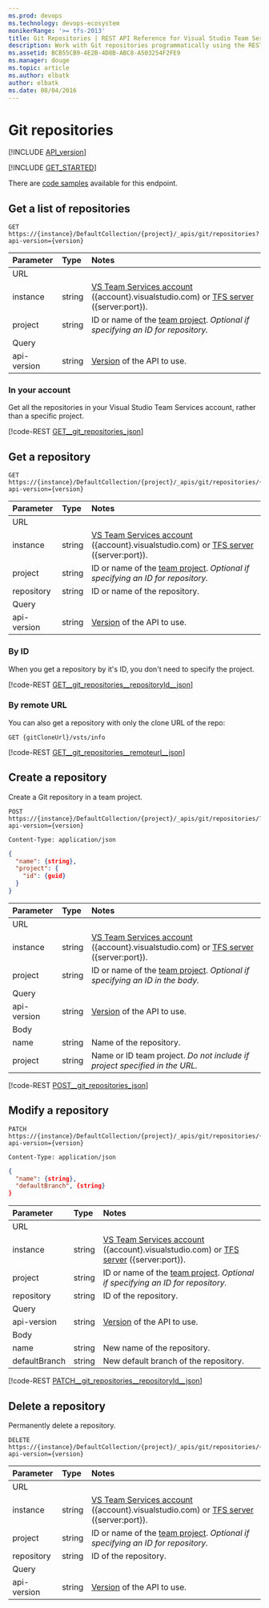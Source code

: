 ```yaml
---
ms.prod: devops
ms.technology: devops-ecosystem
monikerRange: '>= tfs-2013'
title: Git Repositories | REST API Reference for Visual Studio Team Services and Team Foundation Server
description: Work with Git repositories programmatically using the REST APIs for Visual Studio Team Services and Team Foundation Server.
ms.assetid: BCB55CB9-4E2B-4D8B-ABC8-A503254F2FE9
ms.manager: douge
ms.topic: article
ms.author: elbatk
author: elbatk
ms.date: 08/04/2016
---
```


# Git repositories
[!INCLUDE [API_version](../_data/version.md)]

[!INCLUDE [GET_STARTED](../_data/get-started.md)]

There are [code samples](https://github.com/Microsoft/vsts-dotnet-samples/blob/master/ClientLibrary/Snippets/Microsoft.TeamServices.Samples.Client/Git/RepositoriesSample.cs) available for this endpoint.


## Get a list of repositories

```no-highlight
GET https://{instance}/DefaultCollection/{project}/_apis/git/repositories?api-version={version}
```

| Parameter         | Type   | Notes
|:------------------|:-------|:----------------------------------------------------------------------------------------------------------------------------
| URL
| instance          | string | [VS Team Services account](/integrate/get-started/rest/basics.md) ({account}.visualstudio.com) or [TFS server](/integrate/get-started/rest/basics.md) ({server:port}).
| project           | string | ID or name of the [team project](../tfs/projects.md). *Optional if specifying an ID for repository.*
| Query
| api-version       | string | [Version](../../concepts/rest-api-versioning.md) of the API to use.

### In your account

Get all the repositories in your Visual Studio Team Services account, rather than a specific project.

[!code-REST [GET__git_repositories_json](./_data/repositories/GET__git_repositories.json)]

## Get a repository
<a name="inateamproject" />

```no-highlight
GET https://{instance}/DefaultCollection/{project}/_apis/git/repositories/{repository}?api-version={version}
```

| Parameter  | Type   | Notes
|:-----------|:-------|:-------------------------------------------------------------------------------------------------------------
| URL
| instance   | string | [VS Team Services account](/integrate/get-started/rest/basics.md) ({account}.visualstudio.com) or [TFS server](/integrate/get-started/rest/basics.md) ({server:port}).
| project    | string | ID or name of the [team project](../tfs/projects.md). *Optional if specifying an ID for repository.*
| repository | string | ID or name of the repository.
| Query
| api-version | string | [Version](../../concepts/rest-api-versioning.md) of the API to use.

### By ID
When you get a repository by it's ID, you don't need to specify the project.

[!code-REST [GET__git_repositories__repositoryId__json](./_data/repositories/GET__git_repositories__repositoryId_.json)]

### By remote URL
<a name="byremoteurl" />
You can also get a repository with only the clone URL of the repo:

```no-highlight
GET {gitCloneUrl}/vsts/info
```

[!code-REST [GET__git_repositories__remoteurl__json](./_data/repositories/GET__git_repositories__remoteurl.json)]

## Create a repository
<a name="createarepository" />

Create a Git repository in a team project.

```no-highlight
POST https://{instance}/DefaultCollection/{project}/_apis/git/repositories/?api-version={version}
```
```http
Content-Type: application/json
```
```json
{
  "name": {string},
  "project": {
    "id": {guid}
  }
}
```

| Parameter    | Type   | Notes
|:-------------|:-------|:-------------------------------------------------------------------------------------------------------------
| URL
| instance     | string | [VS Team Services account](/integrate/get-started/rest/basics.md) ({account}.visualstudio.com) or [TFS server](/integrate/get-started/rest/basics.md) ({server:port}).
| project        | string | ID or name of the [team project](../tfs/projects.md). *Optional if specifying an ID in the body.*
| Query
| api-version  | string | [Version](../../concepts/rest-api-versioning.md) of the API to use.
| Body
| name         | string | Name of the repository.
| project      | string | Name or ID team project. *Do not include if project specified in the URL.*

[!code-REST [POST__git_repositories_json](./_data/repositories/POST__git_repositories.json)]

## Modify a repository

```no-highlight
PATCH https://{instance}/DefaultCollection/{project}/_apis/git/repositories/{repository}?api-version={version}
```
```http
Content-Type: application/json
```
```json
{
  "name": {string},
  "defaultBranch", {string}
}
```

| Parameter      | Type   | Notes
|:---------------|:-------|:-------------------------------------------------------------------------------------------------------------
| URL
| instance       | string | [VS Team Services account](/integrate/get-started/rest/basics.md) ({account}.visualstudio.com) or [TFS server](/integrate/get-started/rest/basics.md) ({server:port}).
| project        | string | ID or name of the [team project](../tfs/projects.md). *Optional if specifying an ID for repository.*
| repository     | string | ID of the repository.
| Query
| api-version    | string | [Version](../../concepts/rest-api-versioning.md) of the API to use.
| Body
| name           | string | New name of the repository.
| defaultBranch  | string | New default branch of the repository.

[!code-REST [PATCH__git_repositories__repositoryId__json](./_data/repositories/PATCH__git_repositories__repositoryId_.json)]

## Delete a repository
<a name="deletearepository" />

Permanently delete a repository. 

```no-highlight
DELETE https://{instance}/DefaultCollection/{project}/_apis/git/repositories/{repository}?api-version={version}
```

| Parameter  | Type   | Notes
|:-----------|:-------|:-------------------------------------------------------------------------------------------------------------
| URL
| instance   | string | [VS Team Services account](/integrate/get-started/rest/basics.md) ({account}.visualstudio.com) or [TFS server](/integrate/get-started/rest/basics.md) ({server:port}).
| project    | string | ID or name of the [team project](../tfs/projects.md). *Optional if specifying an ID for repository.*
| repository | string | ID of the repository.
| Query
| api-version | string | [Version](../../concepts/rest-api-versioning.md) of the API to use.


